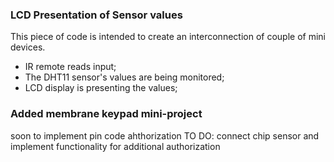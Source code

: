 ### LCD Presentation of Sensor values

This piece of code is intended to create an interconnection of couple of mini devices.
* IR remote reads input;
* The DHT11 sensor's values are being monitored;
* LCD display is presenting the values;

### Added membrane keypad mini-project

soon to implement pin code ahthorization
TO DO: connect chip sensor and implement functionality for additional authorization
